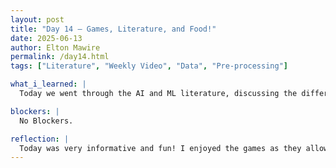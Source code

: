 ```yaml
---
layout: post
title: "Day 14 – Games, Literature, and Food!"
date: 2025-06-13
author: Elton Mawire
permalink: /day14.html
tags: ["Literature", "Weekly Video", "Data", "Pre-processing"]

what_i_learned: |
  Today we went through the AI and ML literature, discussing the different ML algorithms and why diffent types of models like LSTM are suited for time series data. We were able to learn what other researchers chose as the best model for different research purposes that are close to ours.

blockers: |
  No Blockers.

reflection: |
  Today was very informative and fun! I enjoyed the games as they allowed us to be ourselves while learning about each other. The lunc we had was great too. I learnt a lot about Asian culture from our faculty mentor including the most efficient ways of using chop sticks. The day started with a lot of fun and continued like that even during our dicussions on ML models and algorithms as we tried to dig through the internet to find the differences. The task was to put it in our own words, and I think that helped me learn better since I had to understand the concepts first. Overall, it was a day filled with success!
---
```

